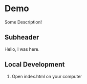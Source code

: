 # Demo

Some Description!

## Subheader

Hello, I was here.

## Local Development

1. Open index.html on your computer
